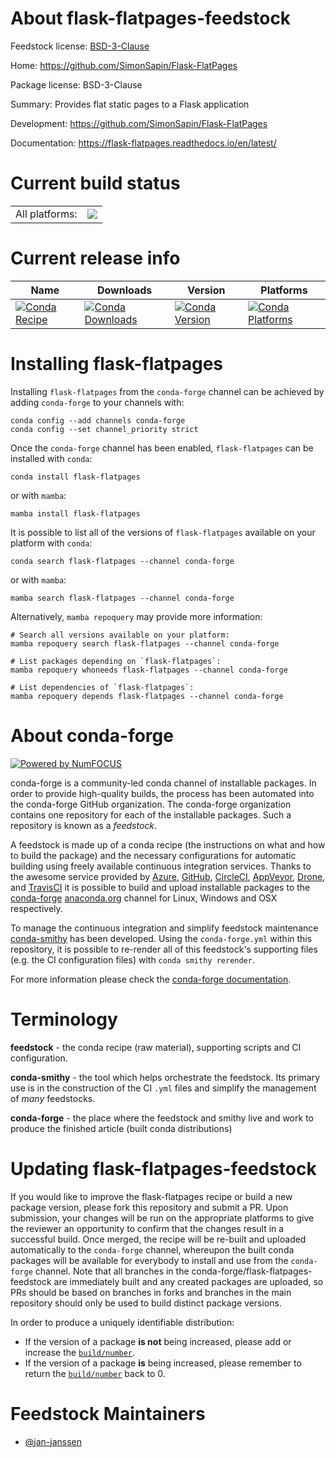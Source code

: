 About flask-flatpages-feedstock
===============================

Feedstock license: [BSD-3-Clause](https://github.com/conda-forge/flask-flatpages-feedstock/blob/main/LICENSE.txt)

Home: https://github.com/SimonSapin/Flask-FlatPages

Package license: BSD-3-Clause

Summary: Provides flat static pages to a Flask application

Development: https://github.com/SimonSapin/Flask-FlatPages

Documentation: https://flask-flatpages.readthedocs.io/en/latest/

Current build status
====================


<table><tr><td>All platforms:</td>
    <td>
      <a href="https://dev.azure.com/conda-forge/feedstock-builds/_build/latest?definitionId=311&branchName=main">
        <img src="https://dev.azure.com/conda-forge/feedstock-builds/_apis/build/status/flask-flatpages-feedstock?branchName=main">
      </a>
    </td>
  </tr>
</table>

Current release info
====================

| Name | Downloads | Version | Platforms |
| --- | --- | --- | --- |
| [![Conda Recipe](https://img.shields.io/badge/recipe-flask--flatpages-green.svg)](https://anaconda.org/conda-forge/flask-flatpages) | [![Conda Downloads](https://img.shields.io/conda/dn/conda-forge/flask-flatpages.svg)](https://anaconda.org/conda-forge/flask-flatpages) | [![Conda Version](https://img.shields.io/conda/vn/conda-forge/flask-flatpages.svg)](https://anaconda.org/conda-forge/flask-flatpages) | [![Conda Platforms](https://img.shields.io/conda/pn/conda-forge/flask-flatpages.svg)](https://anaconda.org/conda-forge/flask-flatpages) |

Installing flask-flatpages
==========================

Installing `flask-flatpages` from the `conda-forge` channel can be achieved by adding `conda-forge` to your channels with:

```
conda config --add channels conda-forge
conda config --set channel_priority strict
```

Once the `conda-forge` channel has been enabled, `flask-flatpages` can be installed with `conda`:

```
conda install flask-flatpages
```

or with `mamba`:

```
mamba install flask-flatpages
```

It is possible to list all of the versions of `flask-flatpages` available on your platform with `conda`:

```
conda search flask-flatpages --channel conda-forge
```

or with `mamba`:

```
mamba search flask-flatpages --channel conda-forge
```

Alternatively, `mamba repoquery` may provide more information:

```
# Search all versions available on your platform:
mamba repoquery search flask-flatpages --channel conda-forge

# List packages depending on `flask-flatpages`:
mamba repoquery whoneeds flask-flatpages --channel conda-forge

# List dependencies of `flask-flatpages`:
mamba repoquery depends flask-flatpages --channel conda-forge
```


About conda-forge
=================

[![Powered by
NumFOCUS](https://img.shields.io/badge/powered%20by-NumFOCUS-orange.svg?style=flat&colorA=E1523D&colorB=007D8A)](https://numfocus.org)

conda-forge is a community-led conda channel of installable packages.
In order to provide high-quality builds, the process has been automated into the
conda-forge GitHub organization. The conda-forge organization contains one repository
for each of the installable packages. Such a repository is known as a *feedstock*.

A feedstock is made up of a conda recipe (the instructions on what and how to build
the package) and the necessary configurations for automatic building using freely
available continuous integration services. Thanks to the awesome service provided by
[Azure](https://azure.microsoft.com/en-us/services/devops/), [GitHub](https://github.com/),
[CircleCI](https://circleci.com/), [AppVeyor](https://www.appveyor.com/),
[Drone](https://cloud.drone.io/welcome), and [TravisCI](https://travis-ci.com/)
it is possible to build and upload installable packages to the
[conda-forge](https://anaconda.org/conda-forge) [anaconda.org](https://anaconda.org/)
channel for Linux, Windows and OSX respectively.

To manage the continuous integration and simplify feedstock maintenance
[conda-smithy](https://github.com/conda-forge/conda-smithy) has been developed.
Using the ``conda-forge.yml`` within this repository, it is possible to re-render all of
this feedstock's supporting files (e.g. the CI configuration files) with ``conda smithy rerender``.

For more information please check the [conda-forge documentation](https://conda-forge.org/docs/).

Terminology
===========

**feedstock** - the conda recipe (raw material), supporting scripts and CI configuration.

**conda-smithy** - the tool which helps orchestrate the feedstock.
                   Its primary use is in the construction of the CI ``.yml`` files
                   and simplify the management of *many* feedstocks.

**conda-forge** - the place where the feedstock and smithy live and work to
                  produce the finished article (built conda distributions)


Updating flask-flatpages-feedstock
==================================

If you would like to improve the flask-flatpages recipe or build a new
package version, please fork this repository and submit a PR. Upon submission,
your changes will be run on the appropriate platforms to give the reviewer an
opportunity to confirm that the changes result in a successful build. Once
merged, the recipe will be re-built and uploaded automatically to the
`conda-forge` channel, whereupon the built conda packages will be available for
everybody to install and use from the `conda-forge` channel.
Note that all branches in the conda-forge/flask-flatpages-feedstock are
immediately built and any created packages are uploaded, so PRs should be based
on branches in forks and branches in the main repository should only be used to
build distinct package versions.

In order to produce a uniquely identifiable distribution:
 * If the version of a package **is not** being increased, please add or increase
   the [``build/number``](https://docs.conda.io/projects/conda-build/en/latest/resources/define-metadata.html#build-number-and-string).
 * If the version of a package **is** being increased, please remember to return
   the [``build/number``](https://docs.conda.io/projects/conda-build/en/latest/resources/define-metadata.html#build-number-and-string)
   back to 0.

Feedstock Maintainers
=====================

* [@jan-janssen](https://github.com/jan-janssen/)

